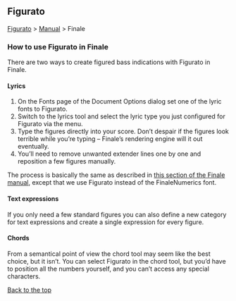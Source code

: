 ## Figurato

[Figurato](../README.md) > [Manual](manual.md) > Finale  

### How to use Figurato in Finale

There are two ways to create figured bass indications with Figurato in Finale.

#### Lyrics

1. On the Fonts page of the Document Options dialog set one of the lyric fonts to Figurato.  
2. Switch to the lyrics tool and select the lyric type you just configured for Figurato via the menu.
3. Type the figures directly into your score. Don’t despair if the figures look terrible while you’re typing – Finale’s rendering engine will it out eventually.  
4. You’ll need to remove unwanted extender lines one by one and reposition a few figures manually.  

The process is basically the same as described in [this section of the Finale manual](https://usermanuals.finalemusic.com/FinaleMac/Content/Finale/ht-figured-bass.htm), except that we use Figurato instead of the FinaleNumerics font.


#### Text expressions

If you only need a few standard figures you can also define a new category for text expressions and create a single expression for every figure.  

#### Chords

From a semantical point of view the chord tool may seem like the best choice, but it isn’t. You can select Figurato in the chord tool, but you’d have to position all the numbers yourself, and you can’t access any special characters.

[Back to the top](finale.md#figurato)